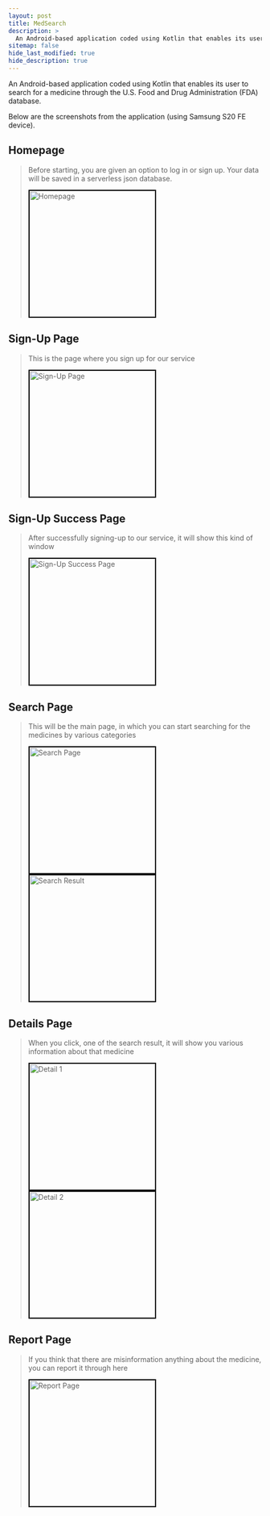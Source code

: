 ```yaml
---
layout: post
title: MedSearch
description: >
  An Android-based application coded using Kotlin that enables its user to search for a medicine through the U.S. Food and Drug Administration (FDA) database.
sitemap: false
hide_last_modified: true
hide_description: true
---
```


An Android-based application coded using Kotlin that enables its user to search for a medicine through the U.S. Food and Drug Administration (FDA) database.

Below are the screenshots from the application (using Samsung S20 FE device).

## Homepage ##
> Before starting, you are given an option to log in or sign up. Your data will be saved in a serverless json database.
> 
> <img style="border:2px solid black;" src="../../assets/img/medsearch/1-home.jpg" width="250px" title="Homepage"/>

## Sign-Up Page ##
> This is the page where you sign up for our service
> 
> <img style="border:2px solid black;" src="../../assets/img/medsearch/2-signup.jpg" width="250px" title="Sign-Up Page"/>

## Sign-Up Success Page ##
> After successfully signing-up to our service, it will show this kind of window
> 
> <img style="border:2px solid black;" src="../../assets/img/medsearch/3-signup_success.jpg" width="250px" title="Sign-Up Success Page"/>

## Search Page ##
> This will be the main page, in which you can start searching for the medicines by various categories
> 
> <img style="border:2px solid black;" src="../../assets/img/medsearch/4-after_login.jpg" width="250px" title="Search Page"/>
>
> <img style="border:2px solid black;" src="../../assets/img/medsearch/5-result.jpg" width="250px" title="Search Result"/>

## Details Page ##
> When you click, one of the search result, it will show you various information about that medicine
>
> <img style="border:2px solid black;" src="../../assets/img/medsearch/6-detail_1.jpg" width="250px" title="Detail 1"/>
>
> <img style="border:2px solid black;" src="../../assets/img/medsearch/6-detail_2.jpg" width="250px" title="Detail 2"/>

## Report Page ##
> If you think that there are misinformation anything about the medicine, you can report it through here
>
> <img style="border:2px solid black;" src="../../assets/img/medsearch/7-report.jpg" width="250px" title="Report Page"/>